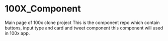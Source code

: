# 100X_Component
Main page of 100x clone project
This is the component repo which contain buttons, input type and card and tweet component this component will used in 100x app.
